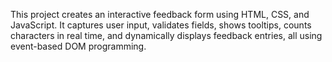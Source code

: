 This project creates an interactive feedback form using HTML, CSS, and JavaScript.
It captures user input, validates fields, shows tooltips, counts characters in real time, and dynamically displays feedback entries, all using event-based DOM programming.

